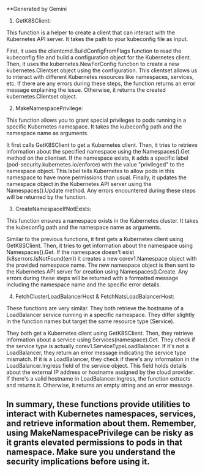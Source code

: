 **Generated by Gemini
1. GetK8SClient:

This function is a helper to create a client that can interact with the Kubernetes API server. It takes the path to your kubeconfig file as input.

First, it uses the clientcmd.BuildConfigFromFlags function to read the kubeconfig file and build a configuration object for the Kubernetes client.
Then, it uses the kubernetes.NewForConfig function to create a new kubernetes.Clientset object using the configuration. This clientset allows us to interact with different Kubernetes resources like namespaces, services, etc.
If there are any errors during these steps, the function returns an error message explaining the issue. Otherwise, it returns the created kubernetes.Clientset object.

2. MakeNamespacePrivilege:

This function allows you to grant special privileges to pods running in a specific Kubernetes namespace. It takes the kubeconfig path and the namespace name as arguments.

It first calls GetK8SClient to get a Kubernetes client.
Then, it tries to retrieve information about the specified namespace using the Namespaces().Get method on the clientset.
If the namespace exists, it adds a specific label (pod-security.kubernetes.io/enforce) with the value "privileged" to the namespace object. This label tells Kubernetes to allow pods in this namespace to have more permissions than usual.
Finally, it updates the namespace object in the Kubernetes API server using the Namespaces().Update method.
Any errors encountered during these steps will be returned by the function.

3. CreateNamespaceIfNotExists:

This function ensures a namespace exists in the Kubernetes cluster. It takes the kubeconfig path and the namespace name as arguments.

Similar to the previous functions, it first gets a Kubernetes client using GetK8SClient.
Then, it tries to get information about the namespace using Namespaces().Get.
If the namespace doesn't exist (k8serrors.IsNotFound(err)) it creates a new corev1.Namespace object with the provided namespace name.
The new namespace object is then sent to the Kubernetes API server for creation using Namespaces().Create.
Any errors during these steps will be returned with a formatted message including the namespace name and the specific error details.

4. FetchClusterLoadBalancerHost & FetchNatsLoadBalancerHost:


These functions are very similar. They both retrieve the hostname of a LoadBalancer service running in a specific namespace. They differ slightly in the function names but target the same resource type (Service).

They both get a Kubernetes client using GetK8SClient.
Then, they retrieve information about a service using Services(namespace).Get.
They check if the service type is actually corev1.ServiceTypeLoadBalancer. If it's not a LoadBalancer, they return an error message indicating the service type mismatch.
If it is a LoadBalancer, they check if there's any information in the LoadBalancer.Ingress field of the service object. This field holds details about the external IP address or hostname assigned by the cloud provider.
If there's a valid hostname in LoadBalancer.Ingress, the function extracts and returns it. Otherwise, it returns an empty string and an error message.

## In summary, these functions provide utilities to interact with Kubernetes namespaces, services, and retrieve information about them. Remember, using MakeNamespacePrivilege can be risky as it grants elevated permissions to pods in that namespace. Make sure you understand the security implications before using it.